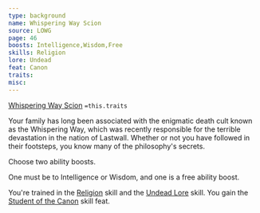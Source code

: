 ```yaml
---
type: background
name: Whispering Way Scion 
source: LOWG
page: 46
boosts: Intelligence,Wisdom,Free
skills: Religion
lore: Undead
feat: Canon
traits: 
misc: 
---
```


[Whispering Way Scion](###%20Whispering%20Way%20Scion)
`=this.traits`


Your family has long been associated with the enigmatic death cult known as the Whispering Way, which was recently responsible for the terrible devastation in the nation of Lastwall. Whether or not you have followed in their footsteps, you know many of the philosophy's secrets.

Choose two ability boosts.

One must be to Intelligence or Wisdom, and one is a free ability boost.

You're trained in the [Religion](Religion) skill and the [Undead Lore](Undead%20Lore) skill. You gain the [Student of the Canon](Student%20of%20the%20Canon) skill feat.

